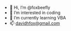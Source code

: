 - 👋 Hi, I’m @foxbeefly
- 👀 I’m interested in coding
- 🌱 I’m currently learning VBA
- 📫 davidhfox@gmail.com

<!---
foxbeefly/foxbeefly is a ✨ special ✨ repository because its `README.md` (this file) appears on your GitHub profile.
You can click the Preview link to take a look at your changes.
--->
